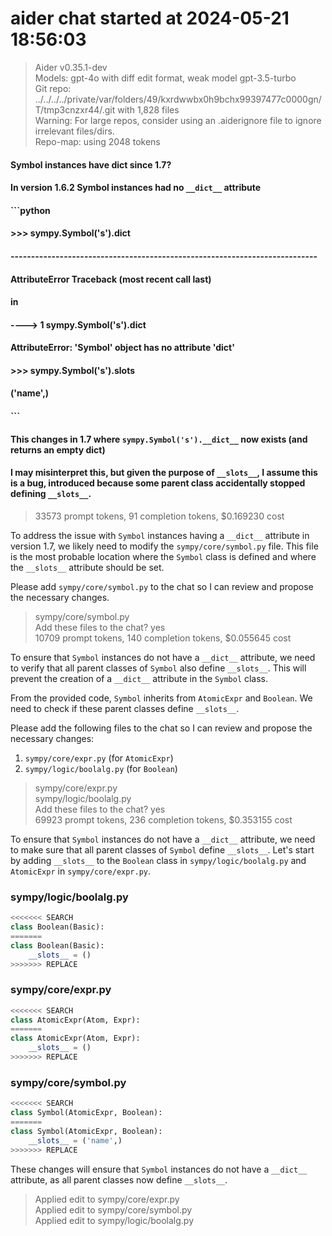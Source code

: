 
# aider chat started at 2024-05-21 18:56:03

> Aider v0.35.1-dev  
> Models: gpt-4o with diff edit format, weak model gpt-3.5-turbo  
> Git repo: ../../../../private/var/folders/49/kxrdwwbx0h9bchx99397477c0000gn/T/tmp3cnzxr44/.git with 1,828 files  
> Warning: For large repos, consider using an .aiderignore file to ignore irrelevant files/dirs.  
> Repo-map: using 2048 tokens  

#### Symbol instances have __dict__ since 1.7?  
#### In version 1.6.2 Symbol instances had no `__dict__` attribute  
#### ```python  
#### >>> sympy.Symbol('s').__dict__  
#### ---------------------------------------------------------------------------  
#### AttributeError                            Traceback (most recent call last)  
#### <ipython-input-3-e2060d5eec73> in <module>  
#### ----> 1 sympy.Symbol('s').__dict__  
####   
#### AttributeError: 'Symbol' object has no attribute '__dict__'  
#### >>> sympy.Symbol('s').__slots__  
#### ('name',)  
#### ```  
####   
#### This changes in 1.7 where `sympy.Symbol('s').__dict__` now exists (and returns an empty dict)  
#### I may misinterpret this, but given the purpose of `__slots__`, I assume this is a bug, introduced because some parent class accidentally stopped defining `__slots__`.  
> 33573 prompt tokens, 91 completion tokens, $0.169230 cost  

To address the issue with `Symbol` instances having a `__dict__` attribute in version 1.7, we likely need to modify the `sympy/core/symbol.py` file. This file is the most probable location where the `Symbol` class is defined and where the `__slots__` attribute should be set.

Please add `sympy/core/symbol.py` to the chat so I can review and propose the necessary changes.

> sympy/core/symbol.py  
> Add these files to the chat? yes  
> 10709 prompt tokens, 140 completion tokens, $0.055645 cost  

To ensure that `Symbol` instances do not have a `__dict__` attribute, we need to verify that all parent classes of `Symbol` also define `__slots__`. This will prevent the creation of a `__dict__` attribute in the `Symbol` class.

From the provided code, `Symbol` inherits from `AtomicExpr` and `Boolean`. We need to check if these parent classes define `__slots__`.

Please add the following files to the chat so I can review and propose the necessary changes:
1. `sympy/core/expr.py` (for `AtomicExpr`)
2. `sympy/logic/boolalg.py` (for `Boolean`)

> sympy/core/expr.py  
> sympy/logic/boolalg.py  
> Add these files to the chat? yes  
> 69923 prompt tokens, 236 completion tokens, $0.353155 cost  

To ensure that `Symbol` instances do not have a `__dict__` attribute, we need to make sure that all parent classes of `Symbol` define `__slots__`. Let's start by adding `__slots__` to the `Boolean` class in `sympy/logic/boolalg.py` and `AtomicExpr` in `sympy/core/expr.py`.

### sympy/logic/boolalg.py
```python
<<<<<<< SEARCH
class Boolean(Basic):
=======
class Boolean(Basic):
    __slots__ = ()
>>>>>>> REPLACE
```

### sympy/core/expr.py
```python
<<<<<<< SEARCH
class AtomicExpr(Atom, Expr):
=======
class AtomicExpr(Atom, Expr):
    __slots__ = ()
>>>>>>> REPLACE
```

### sympy/core/symbol.py
```python
<<<<<<< SEARCH
class Symbol(AtomicExpr, Boolean):
=======
class Symbol(AtomicExpr, Boolean):
    __slots__ = ('name',)
>>>>>>> REPLACE
```

These changes will ensure that `Symbol` instances do not have a `__dict__` attribute, as all parent classes now define `__slots__`.

> Applied edit to sympy/core/expr.py  
> Applied edit to sympy/core/symbol.py  
> Applied edit to sympy/logic/boolalg.py  
